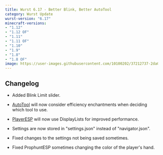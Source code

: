 ```yaml
---
title: Wurst 6.17 - Better Blink, Better AutoTool
category: Wurst Update
wurst-version: "6.17"
minecraft-versions:
- "1.12"
- "1.12 OF"
- "1.11"
- "1.11 OF"
- "1.10"
- "1.9"
- "1.8"
- "1.8 OF"
image: https://user-images.githubusercontent.com/10100202/37212737-2da0ef2a-23b0-11e8-8ae9-87224c27fd42.jpg
---
```

## Changelog

- Added Blink Limit slider.

- [AutoTool](https://wurst.wiki/autotool) will now consider efficiency enchantments when deciding which tool to use.

- [PlayerESP](https://wurst.wiki/playeresp) will now use DisplayLists for improved performance.

- Settings are now stored in "settings.json" instead of "navigator.json".

- Fixed changes to the settings not being saved sometimes.

- Fixed ProphuntESP sometimes changing the color of the player's hand.

